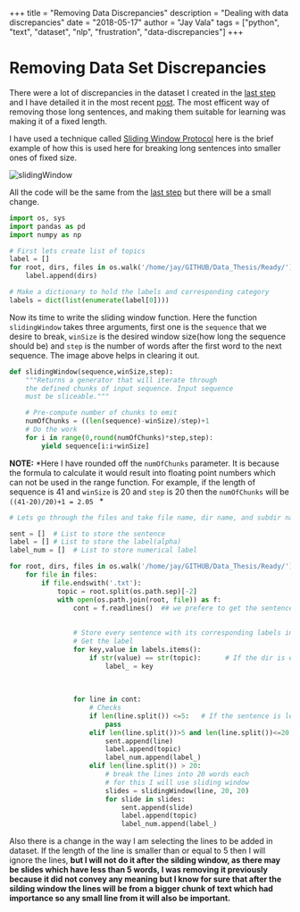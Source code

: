 +++
title = "Removing Data Discrepancies"
description =  "Dealing with data discrepancies"
date = "2018-05-17"
author = "Jay Vala"
tags = ["python", "text", "dataset", "nlp", "frustration", "data-discrepancies"]
+++
# Removing Data Set Discrepancies

There were a lot of discrepancies in the dataset I created in the [last step](https://jdvala.github.io/blog.io/thesis/2018/05/15/Data-Set-Creation.html) and I have detailed it in the most recent [post](https://jdvala.github.io/blog.io/thesis/2018/05/16/Data-Discrepancies.html). The most efficent way of removing those long sentences, and making them suitable for learning was making it of a fixed length. 

I have used a technique called [Sliding Window Protocol](https://en.wikipedia.org/wiki/Sliding_window_protocol) here is the brief example of how this is used here for breaking long sentences into smaller ones of fixed size.

![slidingWindow](https://drive.google.com/file/d/1g-S0RW1RJ7DTB3x_ccMv4EskDdSHTY-J/view?usp=sharing)

All the code will be the same from the [last step](https://jdvala.github.io/blog.io/thesis/2018/05/15/Data-Set-Creation.html) but there will be a small change.


```python
import os, sys
import pandas as pd
import numpy as np
```


```python
# First lets create list of topics
label = []
for root, dirs, files in os.walk('/home/jay/GITHUB/Data_Thesis/Ready/'):
    label.append(dirs)
```


```python
# Make a dictionary to hold the labels and corresponding category
labels = dict(list(enumerate(label[0])))
```

Now its time to write the sliding window function. Here the function ```slidingWindow``` takes three arguments, first one is the ```sequence``` that we desire to break, ```winSize``` is the desired window size(how long the sequence should be) and ```step``` is the number of words after the first word to the next sequence. The image above helps in clearing it out.


```python
def slidingWindow(sequence,winSize,step):
    """Returns a generator that will iterate through
    the defined chunks of input sequence. Input sequence
    must be sliceable."""

    # Pre-compute number of chunks to emit
    numOfChunks = ((len(sequence)-winSize)/step)+1
    # Do the work
    for i in range(0,round(numOfChunks)*step,step):
        yield sequence[i:i+winSize]
```

**NOTE:** *Here I have rounded off the ```numOfChunks``` parameter. It is because the formula to calculate it would result into floating point numbers which can not be used in the range function. For example, if the length of sequence is 41 and ```winSize``` is 20 and ```step``` is 20 then the ```numOfChunks``` will be ```((41-20)/20)+1 = 2.05 ``` *


```python
# Lets go through the files and take file name, dir name, and subdir name

sent = []  # List to store the sentence
label = [] # List to store the label(alpha)
label_num = []  # List to store numerical label

for root, dirs, files in os.walk('/home/jay/GITHUB/Data_Thesis/Ready/'):
    for file in files:
        if file.endswith('.txt'):
            topic = root.split(os.path.sep)[-2]  
            with open(os.path.join(root, file)) as f:
                cont = f.readlines()  ## we prefere to get the sentences in the list form so that it is easy for us to label it
             
                
                # Store every sentence with its corresponding labels in a list
                # Get the label
                for key,value in labels.items():
                    if str(value) == str(topic):      # If the dir is equal to any value in the labels dict then
                        label_ = key
                        
    
                           
                for line in cont:
                    # Checks 
                    if len(line.split()) <=5:   # If the sentence is less than 5 words, just ignore them
                        pass 
                    elif len(line.split())>5 and len(line.split())<=20:  # If its betweenn 5 and 20 just add them to dataset
                        sent.append(line)
                        label.append(topic)
                        label_num.append(label_)
                    elif len(line.split()) > 20:
                        # break the lines into 20 words each
                        # for this I will use sliding window
                        slides = slidingWindow(line, 20, 20)
                        for slide in slides:
                            sent.append(slide)
                            label.append(topic)
                            label_num.append(label_)

```

Also there is a change in the way I am selecting the lines to be added in dataset. If the length of the line is smaller than or equal to 5 then I will ignore the lines, **but I will not do it after the silding window, as there may be slides which have less than 5 words, I was removing it previously because it did not convey any meaning but I know for sure that after the silding window the lines will be from a bigger chunk of text which had importance so any small line from it will also be important.**
